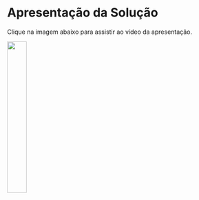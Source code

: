 # Apresentação da Solução

Clique na imagem abaixo para assistir ao vídeo da apresentação.


<a href="https://www.youtube.com/embed/IK2c1rbGH2U" rel="nofollow"><img src="https://user-images.githubusercontent.com/103212087/228968282-5e453fd6-90fb-4ddc-b89a-9b2d78b06e83.png" style="width: 30%;"></a>


